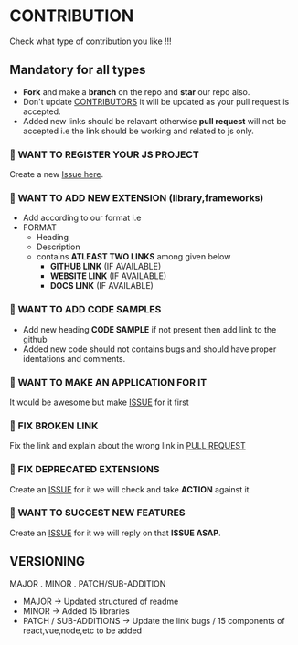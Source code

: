 # CONTRIBUTION

Check what type of contribution you like !!!

## Mandatory for all types

* **Fork** and make a **branch** on the repo and **star** our repo also.
* Don't update [CONTRIBUTORS](CONTRIBUTORS.md) it will be updated as your pull request is accepted.
* Added new links should be relavant otherwise **pull request** will not be accepted i.e the link should be working and related to js only.

### :rocket: WANT TO REGISTER YOUR JS PROJECT

Create a new [Issue here](https://github.com/TechOUs/Treasure-js/issues/new?assignees=GauravWalia19&labels=enhancement%2C+question&template=register-js-project.md&title=).

### :rocket: WANT TO ADD NEW EXTENSION (library,frameworks)

* Add according to our format i.e
* FORMAT
  * Heading
  * Description
  * contains **ATLEAST TWO LINKS** among given below
    * **GITHUB LINK** (IF AVAILABLE)
    * **WEBSITE LINK** (IF AVAILABLE)
    * **DOCS LINK** (IF AVAILABLE)

### :rocket: WANT TO ADD CODE SAMPLES

* Add new heading **CODE SAMPLE** if not present then add link to the github
* Added new code should not contains bugs and should have proper identations and comments.

### :rocket: WANT TO MAKE AN APPLICATION FOR IT

It would be awesome but make [ISSUE](https://github.com/TechOUs/Treasure-js/issues) for it first

### :rocket: FIX BROKEN LINK

Fix the link and explain about the wrong link in [PULL REQUEST](https://github.com/TechOUs/Treasure-js/pulls)

### :rocket: FIX DEPRECATED EXTENSIONS

Create an [ISSUE](https://github.com/TechOUs/Treasure-js/issues) for it we will check and take **ACTION** against it

### :rocket: WANT TO SUGGEST NEW FEATURES

Create an [ISSUE](https://github.com/TechOUs/Treasure-js/issues) for it we will reply on that **ISSUE ASAP**.

## VERSIONING

MAJOR . MINOR . PATCH/SUB-ADDITION

* MAJOR                     -> Updated structured of readme
* MINOR                     -> Added 15 libraries
* PATCH / SUB-ADDITIONS     -> Update the link bugs / 15 components of react,vue,node,etc to be added